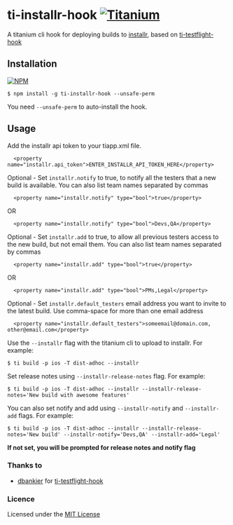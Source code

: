 # ti-installr-hook [![Titanium](http://www-static.appcelerator.com/badges/titanium-git-badge-sq.png)](http://www.appcelerator.com/titanium/)



A titanium cli hook for deploying builds to [installr](http://www.installrapp.com), based on [ti-testflight-hook](https://github.com/dbankier/ti-testflight-hook)

## Installation

[![NPM](https://nodei.co/npm/ti-installr-hook.png)](https://nodei.co/npm/ti-installr-hook/)

~~~
$ npm install -g ti-installr-hook --unsafe-perm
~~~

You need `--unsafe-perm` to auto-install the hook.

## Usage

Add the installr api token to your tiapp.xml file.

~~~
  <property name="installr.api_token">ENTER_INSTALLR_API_TOKEN_HERE</property>
~~~

Optional - Set `installr.notify` to true, to notify all the testers that a new build is available. You can also list team names separated by commas

~~~
  <property name="installr.notify" type="bool">true</property>
~~~
OR
~~~
  <property name="installr.notify" type="bool">Devs,QA</property>
~~~

Optional - Set `installr.add` to true, to allow all previous testers access to the new build, but not email them. You can also list team names separated by commas

~~~
  <property name="installr.add" type="bool">true</property>
~~~
OR
~~~
  <property name="installr.add" type="bool">PMs,Legal</property>
~~~


Optional - Set `installr.default_testers` email address you want to invite to the latest build. Use comma-space for more than one email address

~~~
  <property name="installr.default_testers">someemail@domain.com, other@email.com</property>
~~~


Use the `--installr` flag with the titanium cli to upload to installr. For example:

~~~
$ ti build -p ios -T dist-adhoc --installr
~~~

Set release notes using `--installr-release-notes` flag. For example:

~~~
$ ti build -p ios -T dist-adhoc --installr --installr-release-notes='New build with awesome features'
~~~

You can also set notify and add using `--installr-notify` and `--installr-add` flags. For example:

~~~
$ ti build -p ios -T dist-adhoc --installr --installr-release-notes='New build' --installr-notify='Devs,QA' --installr-add='Legal'
~~~

**If not set, you will be prompted for release notes and notify flag**



### Thanks to

- [dbankier](https://github.com/dbankier) for  [ti-testflight-hook](https://github.com/dbankier/ti-testflight-hook)



### Licence
Licensed under the [MIT License](http://opensource.org/licenses/MIT)

